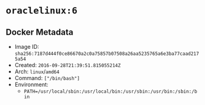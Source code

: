 # `oraclelinux:6`

## Docker Metadata

- Image ID: `sha256:7187d444f0ce86670a2c0a75857b07508a26aa5235765a6e3ba77caad2175a54`
- Created: `2016-09-28T21:39:51.815055214Z`
- Arch: `linux`/`amd64`
- Command: `["/bin/bash"]`
- Environment:
  - `PATH=/usr/local/sbin:/usr/local/bin:/usr/sbin:/usr/bin:/sbin:/bin`
